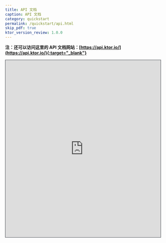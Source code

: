 ```yaml
---
title: API 文档
caption: API 文档
category: quickstart
permalink: /quickstart/api.html
skip_pdf: true
ktor_version_review: 1.0.0
---
```


<!--<https://api.ktor.io/>-->

**注：还可以访问这里的 API 文档网站：[https://api.ktor.io/](https://api.ktor.io/){:target="_blank"}**

<iframe src="https://api.ktor.io/{{ site.ktor_version }}/" style="border:1px solid #343a40;width:100%;height:574px;"></iframe>
